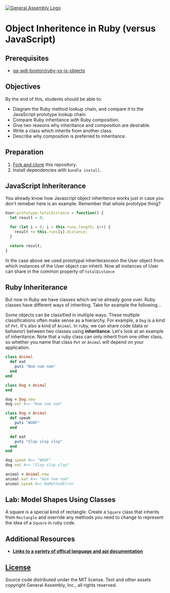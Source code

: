 [![General Assembly Logo](https://camo.githubusercontent.com/1a91b05b8f4d44b5bbfb83abac2b0996d8e26c92/687474703a2f2f692e696d6775722e636f6d2f6b6538555354712e706e67)](https://generalassemb.ly/education/web-development-immersive)

# Object Inheritence in Ruby (versus JavaScript)

## Prerequisites

-   [ga-wdi-boston/ruby-vs-js-objects](https://github.com/ga-wdi-boston/ruby-vs-js-objects)

## Objectives

By the end of this, students should be able to:

-   Diagram the Ruby method lookup chain, and compare it to the JavaScript
    prototype lookup chain.
-   Compare Ruby inheritance with Ruby composition.
-   Give two reasons why inheritance and composition are desirable.
-   Write a class which inherits from another class.
-   Describe why composition is preferred to inheritance.

## Preparation

1.  [Fork and clone](https://github.com/ga-wdi-boston/meta/wiki/ForkAndClone)
    this repository.
1.  Install dependencies with `bundle install`.

## JavaScript Inheriterance

You already know how Javascript object inheritence works just in case you don't
remeber here is an example.  Remember that whole prototype thing?

```javascript
User.prototype.totalDistance = function() {
  let result = 0;

  for (let i = 0; i < this.runs.length; i++) {
    result += this.runs[i].distance;
  }

  return result;
}
```
In the case above we used prototypal inheriteranceon the User object from which
instances of the User object can inherit. Now all instances of User can share in
the common property of `totalDistance`


## Ruby Inheriterance

But now in Ruby we have classes which we've already gone over.  Ruby classes have
different ways of inheriting. Take for example the following...

Some objects can be classified in multiple ways. These multiple classifications often make sense as a hierarchy. For example, a `Dog` is a kind of `Pet`. It's also a kind of `Animal`. In ruby, we can share code (data or behavior) between two classes using **inheritance**. Let's look at an example of inheritance. Note that a ruby class can only inherit from one other class, so whether you name that class `Pet` or `Animal` will depend on your application.

```ruby
class Animal
  def eat
    puts "Nom nom nom"
  end
end

class Dog < Animal
end

dog = Dog.new
dog.eat #=> "Nom nom nom"

class Dog < Animal
  def speak
    puts "WOOF"
  end

  def eat
    puts "Slop slop slop"
  end
end

dog.speak #=> "WOOF"
dog.eat #=> "Slop slop slop"

animal = Animal.new
animal.eat #=> "Nom nom nom"
animal.speak #=> NoMethodError
```

## Lab: Model Shapes Using Classes

A square is a special kind of rectangle. Create a `Square` class that inherits from `Rectangle` and override any methods you need to change to represent the idea of a `Square` in ruby code.


## Additional Resources

- **[Links to a variety of offical language and api documentation](https://www.ruby-lang.org/en/documentation/)**

## [License](LICENSE)

Source code distributed under the MIT license. Text and other assets copyright
General Assembly, Inc., all rights reserved.
